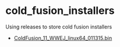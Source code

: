 # cold_fusion_installers
Using releases to store cold fusion installers 

* [ColdFusion_11_WWEJ_linux64_011315.bin](https://github.com/capnregex/cold_fusion_installers/releases/download/CF11.15.01.13/ColdFusion_11_WWEJ_linux64_011315.bin)
